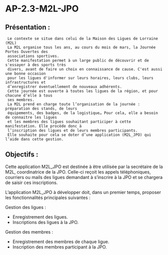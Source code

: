 # AP-2.3-M2L-JPO

## Présentation :
 ```
  Le contexte se situe dans celui de la Maison des Ligues de Lorraine (M2L)
  La M2L organise tous les ans, au cours du mois de mars, la Journée Portes Ouvertes des
  associations sportives.
  Cette manifestation permet à un large public de découvrir et de s'essayer à des sports très
  divers, avant de faire un choix en connaissance de cause. C'est aussi une bonne occasion
  pour les ligues d'informer sur leurs horaires, leurs clubs, leurs infrastructures et
  d’enregistrer éventuellement de nouveaux adhérents.
  Cette journée est ouverte à toutes les ligues de la région, et pour chacune d’elle à tous
  ses membres.
  La M2L prend en charge toute l’organisation de la journée : préparation des stands, de leurs
  équipements, des badges, de la logistique… Pour cela, elle a besoin de connaitre les ligues
  et les membres des ligues souhaitant participer à cette manifestation. Elle procède donc à
  l’inscription des ligues et de leurs membres participants.
  Elle souhaite pour cela se doter d’une application (M2L_JPO) qui l’aide dans cette gestion.
```

## Objectifs :

Cette application M2L_JPO est destinée à être utilisée par la secrétaire de la M2L,
coordinatrice de la JPO. Celle-ci reçoit les appels téléphoniques, courriers ou mails des
ligues demandant à s’inscrire à la JPO et se chargera de saisir ces inscriptions.

L’application M2L_JPO à développer doit, dans un premier temps, proposer les fonctionnalités principales suivantes :

Gestion des ligues :
 * Enregistrement des ligues.
 * Inscriptions des ligues à la JPO.
 
Gestion des membres : 
 * Enregistrement des membres de chaque ligue. 
 * Inscription des membres participant à la JPO.


